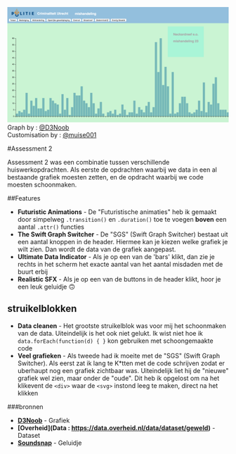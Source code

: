![cover](voorbeeld.png)
Graph by : [@D3Noob](https://bl.ocks.org/d3noob)<br>
Customisation by : [@muise001](https://github.com/muise001)

#Assessment 2

Assessment 2 was een combinatie tussen verschillende huiswerkopdrachten. Als eerste de opdrachten waarbij we data in een al bestaande grafiek moesten zetten, en de opdracht waarbij we code moesten schoonmaken.

##Features
* __Futuristic Animations__ - De "Futuristische animaties" heb ik gemaakt door simpelweg ```.transition()``` en ```.duration()``` toe te voegen __boven__ een aantal ```.attr()``` functies
* __The Swift Graph Switcher__ - De "SGS" (Swift Graph Switcher) bestaat uit een aantal knoppen in de header. Hiermee kan je kiezen welke grafiek je wilt zien. Dan wordt de data van de grafiek aangepast. 
* __Ultimate Data Indicator__ - Als je op een van de 'bars' klikt, dan zie je rechts in het scherm het exacte aantal van het aantal misdaden met de buurt erbij
* __Realistic SFX__ - Als je op een van de buttons in de header klikt, hoor je een leuk geluidje :upside_down_face:

## struikelblokken
* __Data cleanen__ - Het grootste struikelblok was voor mij het schoonmaken van de data. Uiteindelijk is het ook niet gelukt. Ik wist niet hoe ik ```data.forEach(function(d) { }``` kon gebruiken met schoongemaakte code
* __Veel grafieken__ - Als tweede had ik moeite met de "SGS" (Swift Graph Switcher). Als eerst zat ik lang te K*tten met de code schrijven zodat er uberhaupt nog een grafiek zichtbaar was. Uiteindelijk liet hij de "nieuwe" grafiek wel zien, maar onder de "oude". Dit heb ik opgelost om na het klikevent de ```<div>``` waar de ```<svg>``` instond leeg te maken, direct na het klikken

###bronnen
* __[D3Noob](https://bl.ocks.org/d3noob/bdf28027e0ce70bd132edc64f1dd7ea4)__ - Grafiek
* __[Overheid](Data : https://data.overheid.nl/data/dataset/geweld)__ - Dataset
* __[Soundsnap](https://www.soundsnap.com/tags/police_siren)__ - Geluidje
